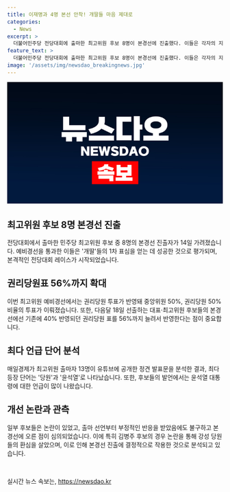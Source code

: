 ```yaml
---
title: 이재명과 4명 본선 안착! 개딸들 마음 제대로
categories:
  - News
excerpt: >
  더불어민주당 전당대회에 출마한 최고위원 후보 8명이 본경선에 진출했다. 이들은 각자의 지지층 개딸들을 통해 표심을 얻었는데, 이번 본경선은 권리당원 투표 반영으로 중앙위원 50%, 권리당원 50%의 비율로 진행됐다. 이에 앞서 탈락한 후보들은 집중 조명을 받았고, 이번 본경선은 이재명 후보를 지지하는 강성 당원들의 당심을 놓고 치열한 경쟁을 이끌 것으로 전망된다. 민주당은 본경선에서 권리당원 표를 56%까지 확대하여 반영한다.
feature_text: >
  더불어민주당 전당대회에 출마한 최고위원 후보 8명이 본경선에 진출했다. 이들은 각자의 지지층 개딸들을 통해 표심을 얻었는데, 이번 본경선은 권리당원 투표 반영으로 중앙위원 50%, 권리당원 50%의 비율로 진행됐다. 이에 앞서 탈락한 후보들은 집중 조명을 받았고, 이번 본경선은 이재명 후보를 지지하는 강성 당원들의 당심을 놓고 치열한 경쟁을 이끌 것으로 전망된다. 민주당은 본경선에서 권리당원 표를 56%까지 확대하여 반영한다.
image: '/assets/img/newsdao_breakingnews.jpg'
---
```


<p><img src="/assets/img/newsdao_breakingnews.jpg" alt="implanttips 속보" /></p>

<h2 data-ke-size="size26">최고위원 후보 8명 본경선 진출</h2>

<p>전당대회에서 출마한 민주당 최고위원 후보 중 8명의 본경선 진출자가 14일 가려졌습니다. 예비경선을 통과한 이들은 '개딸'들의 1차 표심을 얻는 데 성공한 것으로 평가되며, 본격적인 전당대회 레이스가 시작되었습니다.</p>

<h2 data-ke-size="size26">권리당원표 56%까지 확대</h2>

<p>이번 최고위원 예비경선에서는 권리당원 투표가 반영돼 중앙위원 50%, 권리당원 50% 비율의 투표가 이뤄졌습니다. 또한, 다음달 18일 선출하는 대표·최고위원 후보들의 본경선에선 기존에 40% 반영되던 권리당원 표를 56%까지 늘려서 반영한다는 점이 중요합니다.</p>

<h2 data-ke-size="size26">최다 언급 단어 분석</h2>

<p>매일경제가 최고위원 출마자 13명이 유튜브에 공개한 정견 발표문을 분석한 결과, 최다 등장 단어는 '당원'과 '윤석열'로 나타났습니다. 또한, 후보들의 발언에서는 윤석열 대통령에 대한 언급이 많이 나왔습니다.</p>

<h2 data-ke-size="size26">개선 논란과 관측</h2>

<p>일부 후보들은 논란이 있었고, 출마 선언부터 부정적인 반응을 받았음에도 불구하고 본경선에 오른 점이 심의되었습니다. 이에 특히 김병주 후보의 경우 논란을 통해 강성 당원들의 환심을 살았으며, 이로 인해 본경선 진출에 결정적으로 작용한 것으로 분석되고 있습니다.</p>

<p data-ke-size="size16">&nbsp;</p>
실시간 뉴스 속보는, <a href="https://newsdao.kr" rel="dofollow">https://newsdao.kr</a>


